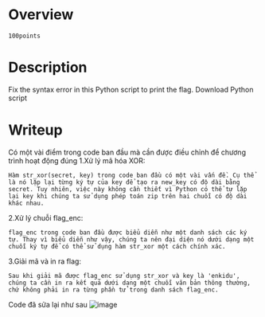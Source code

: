 # Overview #
`100points`

# Description #
Fix the syntax error in this Python script to print the flag. Download Python script

# Writeup #
Có một vài điểm trong code ban đầu mà cần được điều chỉnh để chương trình hoạt động đúng
1.Xử lý mã hóa XOR:

    Hàm str_xor(secret, key) trong code ban đầu có một vài vấn đề. Cụ thể là nó lặp lại từng ký tự của key để tạo ra new_key có độ dài bằng secret. Tuy nhiên, việc này không cần thiết vì Python có thể tự lặp lại key khi chúng ta sử dụng phép toán zip trên hai chuỗi có độ dài khác nhau.

2.Xử lý chuỗi flag_enc:

    flag_enc trong code ban đầu được biểu diễn như một danh sách các ký tự. Thay vì biểu diễn như vậy, chúng ta nên đại diện nó dưới dạng một chuỗi ký tự để có thể sử dụng hàm str_xor một cách chính xác.

3.Giải mã và in ra flag:

    Sau khi giải mã được flag_enc sử dụng str_xor và key là 'enkidu', chúng ta cần in ra kết quả dưới dạng một chuỗi văn bản thông thường, chứ không phải in ra từng phần tử trong danh sách flag_enc.
Code đã sửa lại như sau
![image](https://github.com/zangcinh/PicoCTF_Writeup/assets/173159694/4c7fb7c8-1dda-4677-bbcc-946cadffd3e1)
